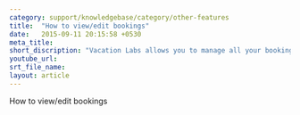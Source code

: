 ```yaml
---
category: support/knowledgebase/category/other-features
title:  "How to view/edit bookings"
date:   2015-09-11 20:15:58 +0530
meta_title: 
short_discription: "Vacation Labs allows you to manage all your bookings (online and offline) from one place. "
youtube_url: 
srt_file_name: 
layout: article
---
```


How to view/edit bookings
